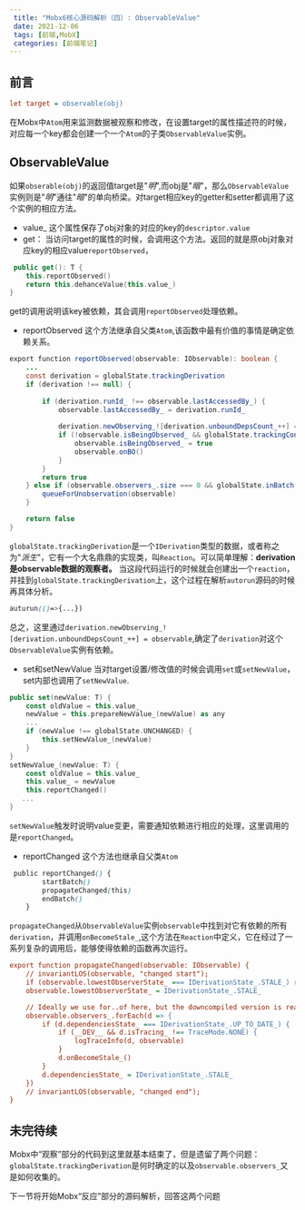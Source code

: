```yaml
---
 title: "Mobx6核心源码解析（四）: ObservableValue"
 date: 2021-12-06
 tags: [前端,MobX]
 categories: [前端笔记]
---
```


前言
--

```ini
let target = observable(obj)
```

在Mobx中`Atom`用来监测数据被观察和修改，在设置target的属性描述符的时候，对应每一个key都会创建一个一个`Atom`的子类`ObservableValue`实例。

ObservableValue
---------------

如果`obserable(obj)`的返回值target是"_明_",而obj是"_暗_"，那么`ObservableValue`实例则是"_明_"通往"_暗_"的单向桥梁。对target相应key的getter和setter都调用了这个实例的相应方法。

*   value\_ 这个属性保存了obj对象的对应的key的`descriptor.value`
*   get： 当访问target的属性的时候，会调用这个方法。返回的就是原obj对象对应key的相应value`reportObserved`，

```kotlin
 public get(): T {
    this.reportObserved()
    return this.dehanceValue(this.value_)
}
```

get的调用说明该key被依赖，其会调用`reportObserved`处理依赖。

*   reportObserved 这个方法继承自父类`Atom`,该函数中最有价值的事情是确定依赖关系。

```java
export function reportObserved(observable: IObservable): boolean {
    ...
    const derivation = globalState.trackingDerivation
    if (derivation !== null) {
       
        if (derivation.runId_ !== observable.lastAccessedBy_) {
            observable.lastAccessedBy_ = derivation.runId_
          
            derivation.newObserving_![derivation.unboundDepsCount_++] = observable
            if (!observable.isBeingObserved_ && globalState.trackingContext) {
                observable.isBeingObserved_ = true
                observable.onBO()
            }
        }
        return true
    } else if (observable.observers_.size === 0 && globalState.inBatch > 0) {
        queueForUnobservation(observable)
    }

    return false
}
```

`globalState.trackingDerivation`是一个`IDerivation`类型的数据，或者称之为"_派生_"，它有一个大名鼎鼎的实现类，叫`Reaction`。可以简单理解：**derivation是observable数据的观察者。** 当这段代码运行的时候就会创建出一个`reaction`，并挂到`globalState.trackingDerivation`上，这个过程在解析`autorun`源码的时候再具体分析。

```scss
auturun(()=>{...})
```

总之，这里通过`derivation.newObserving_![derivation.unboundDepsCount_++] = observable`,确定了`derivation`对这个`ObservableValue`实例有依赖。

*   set和setNewValue 当对target设置/修改值的时候会调用`set`或`setNewValue`，set内部也调用了`setNewValue`.

```kotlin
public set(newValue: T) {
    const oldValue = this.value_
    newValue = this.prepareNewValue_(newValue) as any
    ...
    if (newValue !== globalState.UNCHANGED) {
        this.setNewValue_(newValue)
    }
}
setNewValue_(newValue: T) {
    const oldValue = this.value_
    this.value_ = newValue
    this.reportChanged()
   ...
}
```

`setNewValue`触发时说明value变更，需要通知依赖进行相应的处理，这里调用的是`reportChanged`。

*   reportChanged 这个方法也继承自父类`Atom`

```scss
 public reportChanged() {
        startBatch()
        propagateChanged(this)
        endBatch()
    }
```

`propagateChanged`从`ObservableValue`实例`observable`中找到对它有依赖的所有`derivation`，并调用`onBecomeStale_`,这个方法在`Reaction`中定义，它在经过了一系列复杂的调用后，能够使得依赖的函数再次运行。

```ini
export function propagateChanged(observable: IObservable) {
    // invariantLOS(observable, "changed start");
    if (observable.lowestObserverState_ === IDerivationState_.STALE_) return
    observable.lowestObserverState_ = IDerivationState_.STALE_

    // Ideally we use for..of here, but the downcompiled version is really slow...
    observable.observers_.forEach(d => {
        if (d.dependenciesState_ === IDerivationState_.UP_TO_DATE_) {
            if (__DEV__ && d.isTracing_ !== TraceMode.NONE) {
                logTraceInfo(d, observable)
            }
            d.onBecomeStale_()
        }
        d.dependenciesState_ = IDerivationState_.STALE_
    })
    // invariantLOS(observable, "changed end");
}
```

未完待续
----

Mobx中“观察”部分的代码到这里就基本结束了，但是遗留了两个问题：`globalState.trackingDerivation`是何时确定的以及`observable.observers_`又是如何收集的。

下一节将开始Mobx“反应”部分的源码解析，回答这两个问题